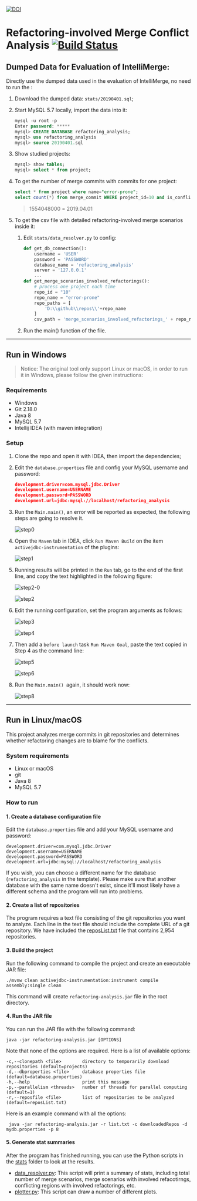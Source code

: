 [![DOI](https://zenodo.org/badge/141192128.svg)](https://zenodo.org/badge/latestdoi/141192128)

# Refactoring-involved Merge Conflict Analysis [![Build Status](https://travis-ci.com/ualberta-smr/RefactoringsInMergeCommits.svg?branch=master)](https://travis-ci.com/ualberta-smr/RefactoringsInMergeCommits)



## Dumped Data for Evaluation of IntelliMerge:

Directly use the dumped data used in the evaluation of IntelliMerge, no need to run the :

1. Download the dumped data: `stats/20190401.sql`;

2. Start MySQL 5.7 locally, import the data into it:

   ```sql
   mysql -u root -p
   Enter password: *****
   mysql> CREATE DATABASE refactoring_analysis;
   mysql> use refactoring_analysis
   mysql> source 20190401.sql
   ```

3. Show studied projects:

   ```sql
   mysql> show tables;
   mysql> select * from project;
   ```

4. To get the number of merge commits with commits for one project:

   ```sql
   select * from project where name="error-prone";
   select count(*) from merge_commit WHERE project_id=10 and is_conflicting=1 and timestamp < 1554048000;
   ```

   > 1554048000 = 2019.04.01

5. To get the csv file with detailed refactoring-involved merge scenarios inside it:

   1. Edit `stats/data_resolver.py` to config:

      ```python
      def get_db_connection():
          username = 'USER'
          password = 'PASSWORD'
          database_name = 'refactoring_analysis'
          server = '127.0.0.1'
          ...
      def get_merge_scenarios_involved_refactorings():
          # process one project each time
          repo_id = "10"
          repo_name = "error-prone"
          repo_paths = [
              'D:\\github\\repos\\'+repo_name
          ]
          csv_path = 'merge_scenarios_involved_refactorings_' + repo_name + '.csv'
      ```

   2. Run the main() function of the file.

---

## Run in Windows

> Notice: The original tool only support Linux or macOS, in order to run it in Windows, please follow the given instructions:

### Requirements

- Windows
- Git 2.18.0
- Java 8
- MySQL 5.7
- Intellij IDEA (with maven integration)

### Setup

1. Clone the repo and open it with IDEA, then import the dependencies;

2. Edit the `database.properties` file and config your MySQL username and password:

   ```json
   development.driver=com.mysql.jdbc.Driver
   development.username=USERNAME
   development.password=PASSWORD
   development.url=jdbc:mysql://localhost/refactoring_analysis
   ```

3. Run the `Main.main()`, an error will be reported as expected, the following steps are going to resolve it.

   ![step0](https://github.com/Symbolk/RefactoringsInMergeCommits/blob/master/screenshots/step0.png)

4. Open the `Maven` tab in IDEA, click `Run Maven Build` on the item `activejdbc-instrumentation` of the plugins:

   ![step1](https://github.com/Symbolk/RefactoringsInMergeCommits/blob/master/screenshots/step1.png)

5. Running results will be printed in the `Run` tab, go to the end of the first line, and copy the text highlighted in the following figure:

   ![step2-0](https://github.com/Symbolk/RefactoringsInMergeCommits/blob/master/screenshots/Step2-0.png)

   ![step2](https://github.com/Symbolk/RefactoringsInMergeCommits/blob/master/screenshots/step2.png)

5. Edit the running configuration, set the program arguments as follows:

   ![step3](https://github.com/Symbolk/RefactoringsInMergeCommits/blob/master/screenshots/step3.png)

   ![step4](https://github.com/Symbolk/RefactoringsInMergeCommits/blob/master/screenshots/step4.png)

6. Then add a `before launch` task `Run Maven Goal`, paste the text copied in Step 4 as the command line:

   ![step5](https://github.com/Symbolk/RefactoringsInMergeCommits/blob/master/screenshots/step5.png)

   ![step6](https://github.com/Symbolk/RefactoringsInMergeCommits/blob/master/screenshots/step6.png)

8. Run the `Main.main() `again, it should work now:

   ![step8](https://github.com/Symbolk/RefactoringsInMergeCommits/blob/master/screenshots/step7.png)

---

## Run in Linux/macOS

This project analyzes merge commits in git repositories and determines whether refactoring changes are to blame for the conflicts.


### System requirements
* Linux or macOS
* git
* Java 8
* MySQL 5.7

### How to run

#### 1. Create a database configuration file
Edit the `database.properties` file and add your MySQL username and password:
```
development.driver=com.mysql.jdbc.Driver
development.username=USERNAME
development.password=PASSWORD
development.url=jdbc:mysql://localhost/refactoring_analysis
```
If you wish, you can choose a different name for the database (`refactoring_analysis` in the template). Please make sure that another database with the same name doesn't exist, since it'll most likely have a different schema and the program will run into problems.

#### 2. Create a list of repositories
The program requires a text file consisting of the git repositories you want to analyze. Each line in the text file should   include the complete URL of a git repository. We have included the [reposList.txt](reposList.txt) file that contains 2,954 repositories.

#### 3. Build the project
Run the following command to compile the project and create an executable JAR file:
```
./mvnw clean activejdbc-instrumentation:instrument compile assembly:single clean
```
This command will create `refactoring-analysis.jar` file in the root directory.

#### 4. Run the JAR file
You can run the JAR file with the following command:
 ```
 java -jar refactoring-analysis.jar [OPTIONS]
 ```
 Note that none of the options are required. Here is a list of available options:
 ```
 -c,--clonepath <file>        directory to temporarily download repositories (default=projects)
 -d,--dbproperties <file>     database properties file (default=database.properties)
 -h,--help                    print this message
 -p,--parallelism <threads>   number of threads for parallel computing (default=1)
 -r,--reposfile <file>        list of repositories to be analyzed (default=reposList.txt)
 ```
 Here is an example command with all the options:
 ```
  java -jar refactoring-analysis.jar -r list.txt -c downloadedRepos -d mydb.properties -p 8 
 ```
 #### 5. Generate stat summaries
 After the program has finished running, you can use the Python scripts in the [stats](stats) folder to look at the results.
 - [data_resolver.py](stats/data_resolver.py): This script will print a summary of stats, including total number of merge scenarios, merge scenarios with involved refacotirngs, conflicting regions with involved refactorings, etc.
 - [plotter.py](stats/plotter.py): This script can draw a number of different plots.
